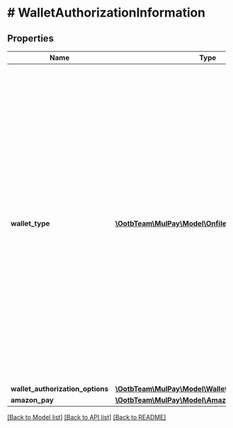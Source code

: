 # # WalletAuthorizationInformation

## Properties

Name | Type | Description | Notes
------------ | ------------- | ------------- | -------------
**wallet_type** | [**\OotbTeam\MulPay\Model\OnfileWalletType**](OnfileWalletType.md) | 登録するPay払い利用承諾のタイプ   登録するPay払い利用承諾のタイプによってパラメーターの設定要否が異なります。   詳細は[共通パラメーター対応表 - Pay払い](#tag/common-parameters/Pay)を参照ください。 - &#x60;PAYPAY&#x60;：PayPay - &#x60;DOCOMO&#x60;：d払い - &#x60;RAKUTEN&#x60;：楽天ペイ(オンライン決済)V2 - &#x60;AMAZON&#x60;：Amazon Pay V2 - &#x60;AU_APP&#x60;：au PAY(ネット支払い)アプリ方式 - &#x60;MERPAY&#x60;：メルペイ |
**wallet_authorization_options** | [**\OotbTeam\MulPay\Model\WalletAuthorizationOptions**](WalletAuthorizationOptions.md) |  |
**amazon_pay** | [**\OotbTeam\MulPay\Model\AmazonPay**](AmazonPay.md) |  | [optional]

[[Back to Model list]](../../README.md#models) [[Back to API list]](../../README.md#endpoints) [[Back to README]](../../README.md)
